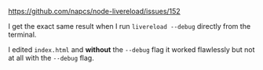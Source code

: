 https://github.com/napcs/node-livereload/issues/152

I get the exact same result when I run `livereload --debug` directly from the terminal.

I edited `index.html` and **without** the `--debug` flag it worked flawlessly but not at all with the `--debug` flag.
